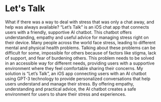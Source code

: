 # Let's Talk

What if there was a way to deal with stress that was only a chat away, and help was always available? “Let’s Talk” is an iOS chat app that connects users with a friendly, supportive AI chatbot. This chatbot offers understanding, empathy and useful advice for managing stress right on their device.
Many people across the world face stress, leading to different mental and physical health problems. Talking about these problems can be difficult for some, impossible for others because of factors like stigma, lack of support, and fear of burdening others. This problem needs to be solved in an accessible way for different needs, providing users with a supportive environment where they feel comfortable sharing their concerns. 
My solution is “Let’s Talk”, an iOS app connecting users with an AI chatbot using GPT-3 technology to provide personalized conversations that help users understand and manage their stress. By offering empathy, understanding and practical advice, the AI chatbot creates a safe environment for users to share their stress and experiences.
